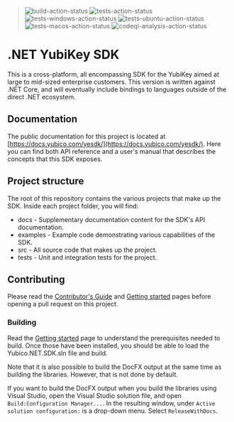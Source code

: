 <!-- Copyright 2021 Yubico AB

Licensed under the Apache License, Version 2.0 (the "License");
you may not use this file except in compliance with the License.
You may obtain a copy of the License at

    http://www.apache.org/licenses/LICENSE-2.0

Unless required by applicable law or agreed to in writing, software
distributed under the License is distributed on an "AS IS" BASIS,
WITHOUT WARRANTIES OR CONDITIONS OF ANY KIND, either express or implied.
See the License for the specific language governing permissions and
limitations under the License. -->

> ![build-action-status](https://github.com/Yubico/Yubico.NET.SDK/actions/workflows/build.yml/badge.svg) 
> ![tests-action-status](https://github.com/Yubico/Yubico.NET.SDK/actions/workflows/test.yml/badge.svg) 
> ![tests-windows-action-status](https://github.com/Yubico/Yubico.NET.SDK/actions/workflows/test.yml/badge.svg) 
> ![tests-ubuntu-action-status](https://github.com/Yubico/Yubico.NET.SDK/actions/workflows/test-ubuntu.yml/badge.svg) 
> ![tests-macos-action-status](https://github.com/Yubico/Yubico.NET.SDK/actions/workflows/test-macos.yml/badge.svg) 
> ![codeql-analysis-action-status](https://github.com/Yubico/Yubico.NET.SDK/actions/workflows/codeql-analysis.yml/badge.svg)  

# .NET YubiKey SDK

This is a cross-platform, all encompassing SDK for the YubiKey aimed at large to mid-sized enterprise
customers. This version is written against .NET Core, and will eventually include bindings to languages
outside of the direct .NET ecosystem.

## Documentation

The public documentation for this project is located at [https://docs.yubico.com/yesdk/](https://docs.yubico.com/yesdk/).
Here you can find both API reference and a user's manual that describes the concepts that this SDK exposes.

## Project structure

The root of this repository contains the various projects that make up the SDK. Inside each project
folder, you will find:

- docs - Supplementary documentation content for the SDK's API documentation.
- examples - Example code demonstrating various capabilities of the SDK.
- src - All source code that makes up the project.
- tests - Unit and integration tests for the project.

## Contributing

Please read the [Contributor's Guide](./CONTRIBUTING.md) and [Getting started](./contributordocs/getting-started.md)
pages before opening a pull request on this project.

### Building

Read the [Getting started](./contributordocs/getting-started.md) page to understand the prerequisites needed
to build. Once those have been installed, you should be able to load the Yubico.NET.SDK.sln file and build.

Note that it is also possible to build the DocFX output at the same time as building the libraries. However,
that is not done by default.

If you want to build the DocFX output when you build the libraries using Visual Studio, open the Visual
Studio solution file, and open `Build:Configuration Manager...`. In the resulting window, under
`Active solution configuration:` is a drop-down menu. Select `ReleaseWithDocs`.
